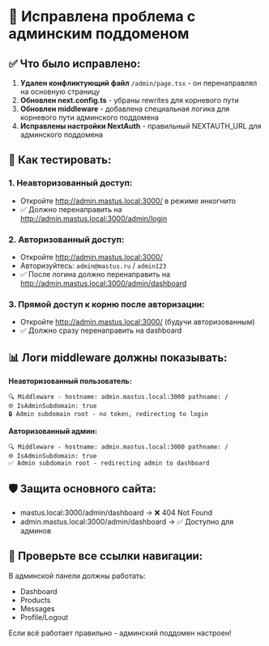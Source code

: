 # 🔧 Исправлена проблема с админским поддоменом

## ✅ Что было исправлено:

1. **Удален конфликтующий файл** `/admin/page.tsx` - он перенаправлял на основную страницу
2. **Обновлен next.config.ts** - убраны rewrites для корневого пути
3. **Обновлен middleware** - добавлена специальная логика для корневого пути админского поддомена
4. **Исправлены настройки NextAuth** - правильный NEXTAUTH_URL для админского поддомена

## 🧪 Как тестировать:

### 1. Неавторизованный доступ:
- Откройте http://admin.mastus.local:3000/ в режиме инкогнито
- ✅ Должно перенаправить на http://admin.mastus.local:3000/admin/login

### 2. Авторизованный доступ:
- Откройте http://admin.mastus.local:3000/
- Авторизуйтесь: `admin@mastus.ru` / `admin123`
- ✅ После логина должно перенаправить на http://admin.mastus.local:3000/admin/dashboard

### 3. Прямой доступ к корню после авторизации:
- Откройте http://admin.mastus.local:3000/ (будучи авторизованным)
- ✅ Должно сразу перенаправить на dashboard

## 📊 Логи middleware должны показывать:

**Неавторизованный пользователь:**
```
🔍 Middleware - hostname: admin.mastus.local:3000 pathname: /
🌐 IsAdminSubdomain: true
🔒 Admin subdomain root - no token, redirecting to login
```

**Авторизованный админ:**
```
🔍 Middleware - hostname: admin.mastus.local:3000 pathname: /
🌐 IsAdminSubdomain: true
✅ Admin subdomain root - redirecting admin to dashboard
```

## 🛡️ Защита основного сайта:

- mastus.local:3000/admin/dashboard → ❌ 404 Not Found
- admin.mastus.local:3000/admin/dashboard → ✅ Доступно для админов

## 📱 Проверьте все ссылки навигации:

В админской панели должны работать:
- Dashboard
- Products  
- Messages
- Profile/Logout

Если всё работает правильно - админский поддомен настроен!
